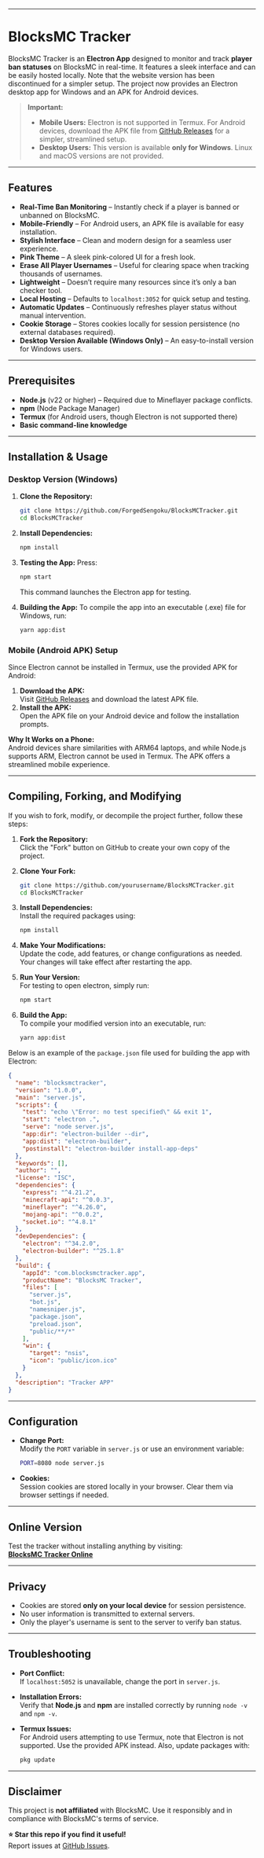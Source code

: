 
---
# BlocksMC Tracker

BlocksMC Tracker is an **Electron App** designed to monitor and track **player ban statuses** on BlocksMC in real-time. It features a sleek interface and can be easily hosted locally. Note that the website version has been discontinued for a simpler setup. The project now provides an Electron desktop app for Windows and an APK for Android devices.

> **Important:**
> - **Mobile Users:** Electron is not supported in Termux. For Android devices, download the APK file from [GitHub Releases](https://github.com/ForgedSengoku/BlocksMCTracker/releases) for a simpler, streamlined setup.
> - **Desktop Users:** This version is available **only for Windows**. Linux and macOS versions are not provided.

---

## Features

- **Real-Time Ban Monitoring** – Instantly check if a player is banned or unbanned on BlocksMC.
- **Mobile-Friendly** – For Android users, an APK file is available for easy installation.
- **Stylish Interface** – Clean and modern design for a seamless user experience.
- **Pink Theme** – A sleek pink-colored UI for a fresh look.
- **Erase All Player Usernames** – Useful for clearing space when tracking thousands of usernames.
- **Lightweight** – Doesn’t require many resources since it’s only a ban checker tool.
- **Local Hosting** – Defaults to `localhost:3052` for quick setup and testing.
- **Automatic Updates** – Continuously refreshes player status without manual intervention.
- **Cookie Storage** – Stores cookies locally for session persistence (no external databases required).
- **Desktop Version Available (Windows Only)** – An easy-to-install version for Windows users.

---

## Prerequisites

- **Node.js** (v22 or higher) – Required due to Mineflayer package conflicts.
- **npm** (Node Package Manager)
- **Termux** (for Android users, though Electron is not supported there)
- **Basic command-line knowledge**

---

## Installation & Usage

### Desktop Version (Windows)

1. **Clone the Repository:**
   ```bash
   git clone https://github.com/ForgedSengoku/BlocksMCTracker.git
   cd BlocksMCTracker
   ```

2. **Install Dependencies:**
   ```bash
   npm install
   ```

3. **Testing the App:**
   Press:
   ```bash
   npm start
   ```
   This command launches the Electron app for testing.

4. **Building the App:**
   To compile the app into an executable (.exe) file for Windows, run:
   ```bash
   yarn app:dist
   ```

### Mobile (Android APK) Setup

Since Electron cannot be installed in Termux, use the provided APK for Android:

1. **Download the APK:**  
   Visit [GitHub Releases](https://github.com/ForgedSengoku/BlocksMCTracker/releases) and download the latest APK file.
2. **Install the APK:**  
   Open the APK file on your Android device and follow the installation prompts.

**Why It Works on a Phone:**  
Android devices share similarities with ARM64 laptops, and while Node.js supports ARM, Electron cannot be used in Termux. The APK offers a streamlined mobile experience.

---

## Compiling, Forking, and Modifying

If you wish to fork, modify, or decompile the project further, follow these steps:

1. **Fork the Repository:**  
   Click the "Fork" button on GitHub to create your own copy of the project.

2. **Clone Your Fork:**
   ```bash
   git clone https://github.com/yourusername/BlocksMCTracker.git
   cd BlocksMCTracker
   ```

3. **Install Dependencies:**  
   Install the required packages using:
   ```bash
   npm install
   ```

4. **Make Your Modifications:**  
   Update the code, add features, or change configurations as needed. Your changes will take effect after restarting the app.

5. **Run Your Version:**  
   For testing to open electron, simply run:
   ```bash
   npm start
   ```

6. **Build the App:**  
   To compile your modified version into an executable, run:
   ```bash
   yarn app:dist
   ```

Below is an example of the `package.json` file used for building the app with Electron:

```json
{
  "name": "blocksmctracker",
  "version": "1.0.0",
  "main": "server.js",
  "scripts": {
    "test": "echo \"Error: no test specified\" && exit 1",
    "start": "electron .",
    "serve": "node server.js",
    "app:dir": "electron-builder --dir",
    "app:dist": "electron-builder",
    "postinstall": "electron-builder install-app-deps"
  },
  "keywords": [],
  "author": "",
  "license": "ISC",
  "dependencies": {
    "express": "^4.21.2",
    "minecraft-api": "^0.0.3",
    "mineflayer": "^4.26.0",
    "mojang-api": "^0.0.2",
    "socket.io": "^4.8.1"
  },
  "devDependencies": {
    "electron": "^34.2.0",
    "electron-builder": "^25.1.8"
  },
  "build": {
    "appId": "com.blocksmctracker.app",
    "productName": "BlocksMC Tracker",
    "files": [
      "server.js",
      "bot.js",
      "namesniper.js",
      "package.json",
      "preload.json",
      "public/**/*"
    ],
    "win": {
      "target": "nsis",
      "icon": "public/icon.ico"
    }
  },
  "description": "Tracker APP"
}

```

---

## Configuration

- **Change Port:**  
  Modify the `PORT` variable in `server.js` or use an environment variable:
  ```bash
  PORT=8080 node server.js
  ```

- **Cookies:**  
  Session cookies are stored locally in your browser. Clear them via browser settings if needed.

---

## Online Version

Test the tracker without installing anything by visiting:  
[**BlocksMC Tracker Online**](https://blocksmctracker.onrender.com/)

---

## Privacy

- Cookies are stored **only on your local device** for session persistence.
- No user information is transmitted to external servers.
- Only the player's username is sent to the server to verify ban status.

---

## Troubleshooting

- **Port Conflict:**  
  If `localhost:5052` is unavailable, change the port in `server.js`.

- **Installation Errors:**  
  Verify that **Node.js** and **npm** are installed correctly by running `node -v` and `npm -v`.

- **Termux Issues:**  
  For Android users attempting to use Termux, note that Electron is not supported. Use the provided APK instead. Also, update packages with:
  ```bash
  pkg update
  ```

---

## Disclaimer

This project is **not affiliated** with BlocksMC. Use it responsibly and in compliance with BlocksMC's terms of service.

**⭐ Star this repo if you find it useful!**  
Report issues at [GitHub Issues](https://github.com/ForgedSengoku/BlocksMCTracker/issues).
